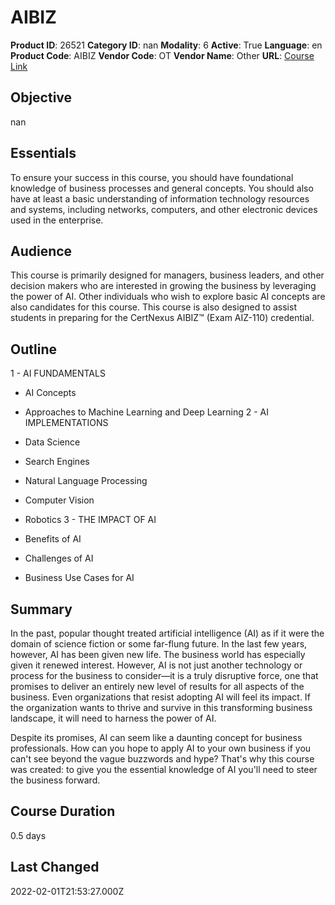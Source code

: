 # AIBIZ

**Product ID**: 26521
**Category ID**: nan
**Modality**: 6
**Active**: True
**Language**: en
**Product Code**: AIBIZ
**Vendor Code**: OT
**Vendor Name**: Other
**URL**: [Course Link](https://www.fastlaneus.com/course/ot-aibiz)

## Objective
nan

## Essentials
To ensure your success in this course, you should have foundational knowledge of business processes and general concepts. You should also have at least a basic understanding of information technology resources and systems, including networks, computers, and other electronic devices used in the enterprise.

## Audience
This course is primarily designed for managers, business leaders, and other decision makers who are interested in growing the business by leveraging the power of AI. Other individuals who wish to explore basic AI concepts are also candidates for this course. This course is also designed to assist students in preparing for the CertNexus AIBIZ™ (Exam AIZ-110) credential.

## Outline
1 - AI FUNDAMENTALS


- AI Concepts
- Approaches to Machine Learning and Deep Learning
2 - AI IMPLEMENTATIONS


- Data Science
- Search Engines
- Natural Language Processing
- Computer Vision
- Robotics
3 - THE IMPACT OF AI


- Benefits of AI
- Challenges of AI
- Business Use Cases for AI

## Summary
In the past, popular thought treated artificial intelligence (AI) as if it were the domain of science fiction or some far-flung future. In the last few years, however, AI has been given new life. The business world has especially given it renewed interest. However, AI is not just another technology or process for the business to consider—it is a truly disruptive force, one that promises to deliver an entirely new level of results for all aspects of the business. Even organizations that resist adopting AI will feel its impact. If the organization wants to thrive and survive in this transforming business landscape, it will need to harness the power of AI.

Despite its promises, AI can seem like a daunting concept for business professionals. How can you hope to apply AI to your own business if you can't see beyond the vague buzzwords and hype? That's why this course was created: to give you the essential knowledge of AI you'll need to steer the business forward.

## Course Duration
0.5 days

## Last Changed
2022-02-01T21:53:27.000Z
